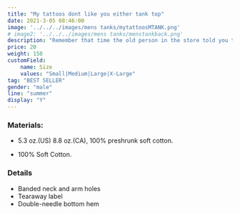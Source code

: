 ```yaml
---
title: "My tattoos dont like you either tank top"
date: 2021-3-05 08:46:00
image: '../../../images/mens tanks/mytattoosMTANK.png'
# image2: '../../../images/mens tanks/menstankback.png'
description: "Remember that time the old person in the store told you this? Well now you can let them know how your tattoos feel about it!"
price: 20
weight: 150
customField:
    name: Size
    values: "Small|Medium|Large|X-Large"
tag: "BEST SELLER"
gender: "male"
line: "summer"
display: "Y"
---
```


### Materials:  

- 5.3 oz.(US) 8.8 oz.(CA), 100% preshrunk soft cotton.

- 100% Soft Cotton.

### Details 

- Banded neck and arm holes
- Tearaway label
- Double-needle bottom hem